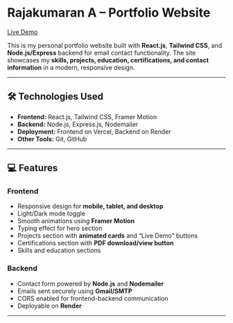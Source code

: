# Rajakumaran A – Portfolio Website

[Live Demo](https://rajakumaran-dev.vercel.app/)

This is my personal portfolio website built with **React.js**, **Tailwind CSS**, and **Node.js/Express** backend for email contact functionality. The site showcases my **skills, projects, education, certifications, and contact information** in a modern, responsive design.

---

## 🛠️ Technologies Used

- **Frontend:** React.js, Tailwind CSS, Framer Motion
- **Backend:** Node.js, Express.js, Nodemailer
- **Deployment:** Frontend on Vercel, Backend on Render
- **Other Tools:** Git, GitHub

---

## 💻 Features

### Frontend
- Responsive design for **mobile, tablet, and desktop**
- Light/Dark mode toggle
- Smooth animations using **Framer Motion**
- Typing effect for hero section
- Projects section with **animated cards** and “Live Demo” buttons
- Certifications section with **PDF download/view button**
- Skills and education sections

### Backend
- Contact form powered by **Node.js** and **Nodemailer**
- Emails sent securely using **Gmail/SMTP**
- CORS enabled for frontend-backend communication
- Deployable on **Render**

---